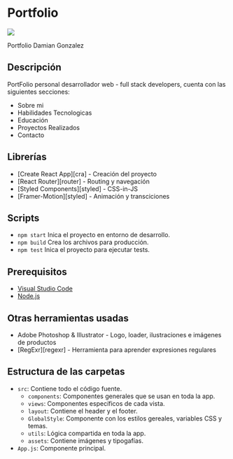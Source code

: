 # Portfolio

[![](https://img.shields.io/badge/README-Español-red)](./README.es.md)

Portfolio Damian Gonzalez

## Descripción

PortFolio personal desarrollador web - full stack developers, cuenta con las siguientes secciones:
- Sobre mi
- Habilidades Tecnologicas
- Educación
- Proyectos Realizados
- Contacto

## Librerías

- [Create React App][cra] - Creación del proyecto
- [React Router][router] - Routing y navegación
- [Styled Components][styled] - CSS-in-JS
- [Framer-Motion][styled] - Animación y transciciones

## Scripts

- `npm start`
    Inica el proyecto en entorno de desarrollo.
- `npm build`
    Crea los archivos para producción.
- `npm test`
    Inica el proyecto para ejecutar tests.

## Prerequisitos

- [Visual Studio Code](https://code.visualstudio.com/)
- [Node.js](https://nodejs.org)

## Otras herramientas usadas

- Adobe Photoshop & Illustrator - Logo, loader, ilustraciones e imágenes de productos
- [RegExr][regexr] - Herramienta para aprender expresiones regulares

## Estructura de las carpetas

- `src`: Contiene todo el código fuente.
    - `components`: Componentes generales que se usan en toda la app.
    - `views`: Componentes específicos de cada vista.
    - `layout`: Contiene el header y el footer.
    - `GlobalStyle`: Componente con los estilos gereales, variables CSS y temas.
    - `utils`: Lógica compartida en toda la app. 
    - `assets`: Contiene imágenes y tipogafías.
- `App.js`: Componente principal.
